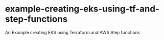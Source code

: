 # example-creating-eks-using-tf-and-step-functions
An Example creating EKS using Terraform and AWS Step functions
